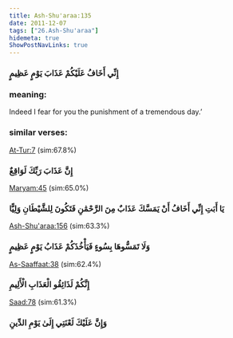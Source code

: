 ```yaml
---
title: Ash-Shu'araa:135
date: 2011-12-07
tags: ["26.Ash-Shu'araa"]
hidemeta: true 
ShowPostNavLinks: true 
---
```

### إِنِّي أَخَافُ عَلَيْكُمْ عَذَابَ يَوْمٍ عَظِيمٍ
### meaning: 
Indeed I fear for you the punishment of a tremendous day.’
### similar verses: 

[At-Tur:7](/52/7) (sim:67.8%)

### إِنَّ عَذَابَ رَبِّكَ لَوَاقِعٌ

[Maryam:45](/19/45) (sim:65.0%)

### يَا أَبَتِ إِنِّي أَخَافُ أَنْ يَمَسَّكَ عَذَابٌ مِنَ الرَّحْمَٰنِ فَتَكُونَ لِلشَّيْطَانِ وَلِيًّا

[Ash-Shu'araa:156](/26/156) (sim:63.3%)

### وَلَا تَمَسُّوهَا بِسُوءٍ فَيَأْخُذَكُمْ عَذَابُ يَوْمٍ عَظِيمٍ

[As-Saaffaat:38](/37/38) (sim:62.4%)

### إِنَّكُمْ لَذَائِقُو الْعَذَابِ الْأَلِيمِ

[Saad:78](/38/78) (sim:61.3%)

### وَإِنَّ عَلَيْكَ لَعْنَتِي إِلَىٰ يَوْمِ الدِّينِ

